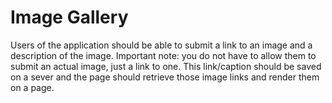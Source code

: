 # Image Gallery

Users of the application should be able to submit a link to an image and a description of the image. Important note: you do not have to allow them to submit an actual image, just a link to one. This link/caption should be saved on a sever and the page should retrieve those image links and render them on a page.

